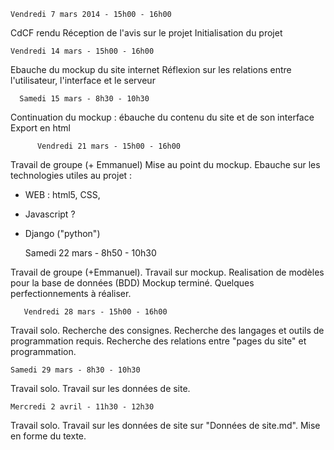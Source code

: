 	Vendredi 7 mars 2014 - 15h00 - 16h00


CdCF rendu
Réception de l'avis sur le projet
Initialisation du projet


	Vendredi 14 mars - 15h00 - 16h00


Ebauche du mockup du site internet
Réflexion sur les relations entre l'utilisateur, l'interface et le serveur


	  Samedi 15 mars - 8h30 - 10h30


Continuation du mockup : ébauche du contenu du site et de son interface
Export en html


       	  Vendredi 21 mars - 15h00 - 16h00


Travail de groupe (+ Emmanuel) Mise au point du mockup.
Ebauche sur les technologies utiles au projet : 

- WEB : html5, CSS, 
- Javascript ?
- Django ("python")


  	 Samedi 22 mars - 8h50 - 10h30


Travail de groupe (+Emmanuel). Travail sur mockup.
Realisation de modèles pour la base de données (BDD)
Mockup terminé. Quelques perfectionnements à réaliser.


       Vendredi 28 mars - 15h00 - 16h00


Travail solo.
Recherche des consignes. Recherche des langages et outils de programmation requis. Recherche des relations entre "pages du site" et programmation.


	Samedi 29 mars - 8h30 - 10h30

Travail solo.
Travail sur les données de site.


	Mercredi 2 avril - 11h30 - 12h30


Travail solo.
Travail sur les données de site sur "Données de site.md". Mise en forme du texte.
	
